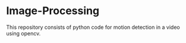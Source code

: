 # Image-Processing
This repository consists of python code for motion detection in a video using opencv.
